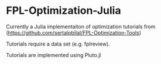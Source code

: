 # FPL-Optimization-Julia

Currently a Julia implementaiton of optimization tutorials from (https://github.com/sertalpbilal/FPL-Optimization-Tools)

Tutorials require a data set (e.g. fplreview).

Tutorials are implemented using Pluto.jl
